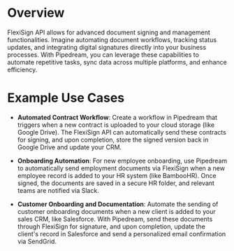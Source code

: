 # Overview

FlexiSign API allows for advanced document signing and management functionalities. Imagine automating document workflows, tracking status updates, and integrating digital signatures directly into your business processes. With Pipedream, you can leverage these capabilities to automate repetitive tasks, sync data across multiple platforms, and enhance efficiency.

# Example Use Cases

- **Automated Contract Workflow**: Create a workflow in Pipedream that triggers when a new contract is uploaded to your cloud storage (like Google Drive). The FlexiSign API can automatically send these contracts for signing, and upon completion, store the signed version back in Google Drive and update your CRM.

- **Onboarding Automation**: For new employee onboarding, use Pipedream to automatically send employment documents via FlexiSign when a new employee record is added to your HR system (like BambooHR). Once signed, the documents are saved in a secure HR folder, and relevant teams are notified via Slack.

- **Customer Onboarding and Documentation**: Automate the sending of customer onboarding documents when a new client is added to your sales CRM, like Salesforce. With Pipedream, send these documents through FlexiSign for signature, and upon completion, update the client's record in Salesforce and send a personalized email confirmation via SendGrid.
